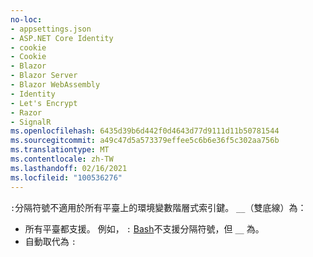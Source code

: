 ```yaml
---
no-loc:
- appsettings.json
- ASP.NET Core Identity
- cookie
- Cookie
- Blazor
- Blazor Server
- Blazor WebAssembly
- Identity
- Let's Encrypt
- Razor
- SignalR
ms.openlocfilehash: 6435d39b6d442f0d4643d77d9111d11b50781544
ms.sourcegitcommit: a49c47d5a573379effee5c6b6e36f5c302aa756b
ms.translationtype: MT
ms.contentlocale: zh-TW
ms.lasthandoff: 02/16/2021
ms.locfileid: "100536276"
---
```

`:`分隔符號不適用於所有平臺上的環境變數階層式索引鍵。 `__`（雙底線）為：

* 所有平臺都支援。 例如， `:` [Bash](https://linuxhint.com/bash-environment-variables/)不支援分隔符號，但 `__` 為。
* 自動取代為 `:`